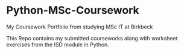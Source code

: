 # Python-MSc-Coursework
My Coursework Portfolio from studying MSc IT at Birkbeck

This Repo contains my submitted courseworks along with worksheet exercises from the ISD module in Python.
